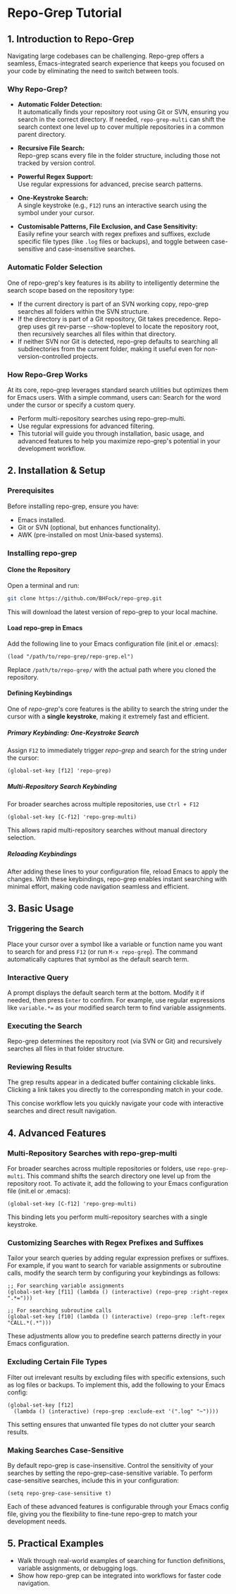 # Repo-Grep Tutorial

## 1. Introduction to Repo-Grep

Navigating large codebases can be challenging. Repo-grep offers a seamless, Emacs-integrated search experience that keeps you focused on your code by eliminating the need to switch between tools.

### Why Repo-Grep?

- **Automatic Folder Detection:**  
  It automatically finds your repository root using Git or SVN, ensuring you search in the correct directory. If needed, `repo-grep-multi` can shift the search context one level up to cover multiple repositories in a common parent directory.
  
- **Recursive File Search:**  
  Repo-grep scans every file in the folder structure, including those not tracked by version control.

- **Powerful Regex Support:**  
  Use regular expressions for advanced, precise search patterns.

- **One-Keystroke Search:**  
  A single keystroke (e.g., `F12`) runs an interactive search using the symbol under your cursor.

- **Customisable Patterns, File Exclusion, and Case Sensitivity:**  
  Easily refine your search with regex prefixes and suffixes, exclude specific file types (like `.log` files or backups), and toggle between case-sensitive and case-insensitive searches.

### Automatic Folder Selection

One of repo-grep's key features is its ability to intelligently determine the search scope based on the repository type:

* If the current directory is part of an SVN working copy, repo-grep searches all folders within the SVN structure.
* If the directory is part of a Git repository, Git takes precedence. Repo-grep uses git rev-parse --show-toplevel to locate the repository root, then recursively searches all files within that directory.
* If neither SVN nor Git is detected, repo-grep defaults to searching all subdirectories from the current folder, making it useful even for non-version-controlled projects.

### How Repo-Grep Works

At its core, repo-grep leverages standard search utilities but optimizes them for Emacs users. With a simple command, users can:
Search for the word under the cursor or specify a custom query.

* Perform multi-repository searches using repo-grep-multi.
* Use regular expressions for advanced filtering.
* This tutorial will guide you through installation, basic usage, and advanced features to help you maximize repo-grep's potential in your development workflow.

## 2. Installation & Setup

### Prerequisites

Before installing repo-grep, ensure you have:

* Emacs installed.
* Git or SVN (optional, but enhances functionality).
* AWK (pre-installed on most Unix-based systems).

### Installing repo-grep

#### Clone the Repository

Open a terminal and run:

```sh
git clone https://github.com/BHFock/repo-grep.git
```
This will download the latest version of repo-grep to your local machine.

#### Load repo-grep in Emacs

Add the following line to your Emacs configuration file (init.el or .emacs):

```elsip
(load "/path/to/repo-grep/repo-grep.el")
```

Replace `/path/to/repo-grep/` with the actual path where you cloned the repository.

#### Defining Keybindings

One of *repo-grep*'s core features is the ability to search the string under the cursor with a **single keystroke**, making it extremely fast and efficient.

##### Primary Keybinding: One-Keystroke Search
Assign `F12` to immediately trigger *repo-grep* and search for the string under the cursor:

```elisp
(global-set-key [f12] 'repo-grep)
```

##### Multi-Repository Search Keybinding

For broader searches across multiple repositories, use `Ctrl + F12`

```elisp
(global-set-key [C-f12] 'repo-grep-multi)
```

This allows rapid multi-repository searches without manual directory selection.

##### Reloading Keybindings

After adding these lines to your configuration file, reload Emacs to apply the changes. With these keybindings, repo-grep enables instant searching with minimal effort, making code navigation seamless and efficient.

## 3. Basic Usage

### Triggering the Search  
Place your cursor over a symbol like a variable or function name you want to search for and press `F12` (or run `M-x repo-grep`). The command automatically captures that symbol as the default search term.

### Interactive Query 
A prompt displays the default search term at the bottom. Modify it if needed, then press `Enter` to confirm. For example, use regular expressions like `variable.*=` as your modified search term to find variable assignments.

### Executing the Search 
Repo-grep determines the repository root (via SVN or Git) and recursively searches all files in that folder structure.

### Reviewing Results  
The grep results appear in a dedicated buffer containing clickable links. Clicking a link takes you directly to the corresponding match in your code.

This concise workflow lets you quickly navigate your code with interactive searches and direct result navigation.

## 4. Advanced Features

### Multi-Repository Searches with repo-grep-multi

For broader searches across multiple repositories or folders, use `repo-grep-multi`. This command shifts the search directory one level up from the repository root. To activate it, add the following to your Emacs configuration file (init.el or .emacs):

```elisp
(global-set-key [C-f12] 'repo-grep-multi)
```

This binding lets you perform multi-repository searches with a single keystroke.

### Customizing Searches with Regex Prefixes and Suffixes

Tailor your search queries by adding regular expression prefixes or suffixes. For example, if you want to search for variable assignments or subroutine calls, modify the search term by configuring your keybindings as follows:
 
```elisp
;; For searching variable assignments
(global-set-key [f11] (lambda () (interactive) (repo-grep :right-regex ".*=")))

;; For searching subroutine calls
(global-set-key [f10] (lambda () (interactive) (repo-grep :left-regex "CALL.*(.*")))
```

These adjustments allow you to predefine search patterns directly in your Emacs configuration.

### Excluding Certain File Types

Filter out irrelevant results by excluding files with specific extensions, such as log files or backups. To implement this, add the following to your Emacs config:

```elisp
(global-set-key [f12] 
  (lambda () (interactive) (repo-grep :exclude-ext '(".log" "~"))))
```

This setting ensures that unwanted file types do not clutter your search results.

### Making Searches Case-Sensitive

By default repo-grep is case-insensitive. Control the sensitivity of your searches by setting the repo-grep-case-sensitive variable. To perform case-sensitive searches, include this in your configuration:

```elisp
(setq repo-grep-case-sensitive t)
```

Each of these advanced features is configurable through your Emacs config file, giving you the flexibility to fine-tune repo-grep to match your development needs.

## 5. Practical Examples
- Walk through real-world examples of searching for function definitions, variable assignments, or debugging logs.
- Show how repo-grep can be integrated into workflows for faster code navigation.
